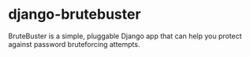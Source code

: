 # django-brutebuster
BruteBuster is a simple, pluggable Django app that can help you protect against password bruteforcing attempts.
